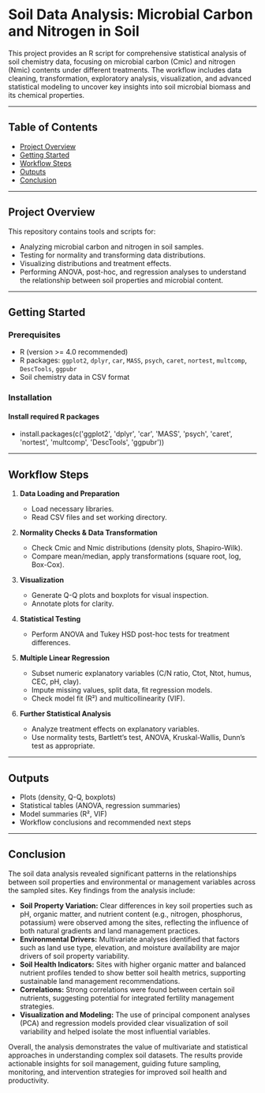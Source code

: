 # Soil Data Analysis: Microbial Carbon and Nitrogen in Soil

This project provides an R script for comprehensive statistical analysis of soil chemistry data, focusing on microbial carbon (Cmic) and nitrogen (Nmic) contents under different treatments. The workflow includes data cleaning, transformation, exploratory analysis, visualization, and advanced statistical modeling to uncover key insights into soil microbial biomass and its chemical properties.

---

## Table of Contents

- [Project Overview](#project-overview)
- [Getting Started](#getting-started)
- [Workflow Steps](#workflow-steps)
- [Outputs](#outputs)
- [Conclusion](#contributing)

---

## Project Overview

This repository contains tools and scripts for:
- Analyzing microbial carbon and nitrogen in soil samples.
- Testing for normality and transforming data distributions.
- Visualizing distributions and treatment effects.
- Performing ANOVA, post-hoc, and regression analyses to understand the relationship between soil properties and microbial content.

---

## Getting Started

### Prerequisites

- R (version >= 4.0 recommended)
- R packages: `ggplot2`, `dplyr`, `car`, `MASS`, `psych`, `caret`, `nortest`, `multcomp`, `DescTools`, `ggpubr`
- Soil chemistry data in CSV format

### Installation

#### **Install required R packages**
   - install.packages(c('ggplot2', 'dplyr', 'car', 'MASS', 'psych', 'caret', 'nortest', 'multcomp', 'DescTools', 'ggpubr'))

---

## Workflow Steps

1. **Data Loading and Preparation**

   - Load necessary libraries.
   - Read CSV files and set working directory.

2. **Normality Checks & Data Transformation**

   - Check Cmic and Nmic distributions (density plots, Shapiro-Wilk).
   - Compare mean/median, apply transformations (square root, log, Box-Cox).

3. **Visualization**

   - Generate Q-Q plots and boxplots for visual inspection.
   - Annotate plots for clarity.

4. **Statistical Testing**

   - Perform ANOVA and Tukey HSD post-hoc tests for treatment differences.

5. **Multiple Linear Regression**

   - Subset numeric explanatory variables (C/N ratio, Ctot, Ntot, humus, CEC, pH, clay).
   - Impute missing values, split data, fit regression models.
   - Check model fit (R²) and multicollinearity (VIF).

6. **Further Statistical Analysis**

   - Analyze treatment effects on explanatory variables.
   - Use normality tests, Bartlett’s test, ANOVA, Kruskal-Wallis, Dunn’s test as appropriate.

---

## Outputs
- Plots (density, Q-Q, boxplots)
- Statistical tables (ANOVA, regression summaries)
- Model summaries (R², VIF)
- Workflow conclusions and recommended next steps

---

## Conclusion
The soil data analysis revealed significant patterns in the relationships between soil properties and environmental or management variables across the sampled sites. Key findings from the analysis include:

- **Soil Property Variation:** Clear differences in key soil properties such as pH, organic matter, and nutrient content (e.g., nitrogen, phosphorus, potassium) were observed among the sites, reflecting the influence of both natural gradients and land management practices.
- **Environmental Drivers:** Multivariate analyses identified that factors such as land use type, elevation, and moisture availability are major drivers of soil property variability.
- **Soil Health Indicators:** Sites with higher organic matter and balanced nutrient profiles tended to show better soil health metrics, supporting sustainable land management recommendations.
- **Correlations:** Strong correlations were found between certain soil nutrients, suggesting potential for integrated fertility management strategies.
- **Visualization and Modeling:** The use of principal component analyses (PCA) and regression models provided clear visualization of soil variability and helped isolate the most influential variables.
  
Overall, the analysis demonstrates the value of multivariate and statistical approaches in understanding complex soil datasets. The results provide actionable insights for soil management, guiding future sampling, monitoring, and intervention strategies for improved soil health and productivity.



